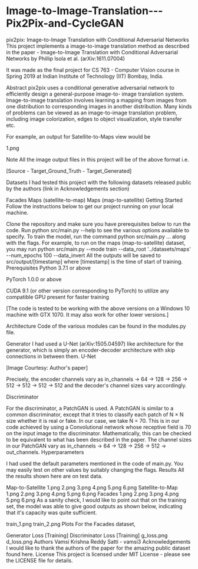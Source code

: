 # Image-to-Image-Translation---Pix2Pix-and-CycleGAN
pix2pix: Image-to-Image Translation with Conditional Adversarial Networks
This project implements a image-to-image translation method as described in the paper - Image-to-Image Translation with Conditional Adversarial Networks by Phillip Isola et al. (arXiv:1611.07004)

It was made as the final project for CS 763 - Computer Vision course in Spring 2019 at Indian Institute of Technology (IIT) Bombay, India.

Abstract
pix2pix uses a conditional generative adversarial network to efficiently design a general-purpose image-to- image translation system. Image-to-image translation involves learning a mapping from images from one distribution to corresponding images in another distribution. Many kinds of problems can be viewed as an image-to-image translation problem, including image colorization, edges to object visualization, style transfer etc.

For example, an output for Satellite-to-Maps view would be

1.png

Note
All the image output files in this project will be of the above format i.e.

[Source - Target_Ground_Truth - Target_Generated]

Datasets
I had tested this project with the following datasets released public by the authors (link in Acknowledgements section)

Facades
Maps (satellite-to-map)
Maps (map-to-satellite)
Getting Started
Follow the instructions below to get our project running on your local machine.

Clone the repository and make sure you have prerequisites below to run the code.
Run python src/main.py --help to see the various options available to specify.
To train the model, run the command python src/main.py ... along with the flags. For example, to run on the maps (map-to-satellite) dataset, you may run
python src/main.py --mode train --data_root '../datasets/maps' --num_epochs 100 --data_invert
All the outputs will be saved to src/output/[timestamp] where [timestamp] is the time of start of training.
Prerequisites
Python 3.7.1 or above

PyTorch 1.0.0 or above

CUDA 9.1 (or other version corresponding to PyTorch) to utilize any compatible GPU present for faster training

[The code is tested to be working with the above versions on a Windows 10 machine with GTX 1070. It may also work for other lower versions.]

Architecture
Code of the various modules can be found in the modules.py file.

Generator
I had used a U-Net (arXiv:1505.04597) like architecture for the generator, which is simply an encoder-decoder architecture with skip connections in between them.
U-Net

[Image Courtesy: Author's paper]

Precisely, the encoder channels vary as in_channels -> 64 -> 128 -> 256 -> 512 -> 512 -> 512 -> 512 and the decoder's channel sizes vary accordingly.

Discriminator

For the discriminator, a PatchGAN is used. A PatchGAN is similar to a common discriminator, except that it tries to classify each patch of N × N size whether it is real or fake.
In our case, we take N = 70​. This is in our code achieved by using a Convolutional network whose receptive field is 70 on the input image to the discriminator. Mathematically, this can be checked to be equivalent to what has been described in the paper.
The channel sizes in our PatchGAN  vary as in_channels -> 64 -> 128 -> 256 -> 512 -> out_channels.
Hyperparameters

I had used the default parameters mentioned in the code of main.py. You may easily test on other values by suitably changing the flags.
Results
All the results shown here are on test data.

Map-to-Satellite
1.png	2.png
3.png	4.png
5.png	6.png
Satellite-to-Map
1.png	2.png
3.png	4.png
5.png	6.png
Facades
1.png	2.png
3.png	4.png
5.png	6.png
As a sanity check, I would like to point out that on the training set, the model was able to give good outputs as shown below, indicating that it's capacity was quite sufficient.

train_1.png	train_2.png
Plots
For the Facades dataset,

Generator Loss [Training]	Discriminator Loss [Training]
g_loss.png	d_loss.png
Authors
Vamsi Krishna Reddy Satti - vamsi3
Acknowledgements
I would like to thank the authors of the paper for the amazing public dataset found here.
License
This project is licensed under MIT License - please see the LICENSE file for details.
